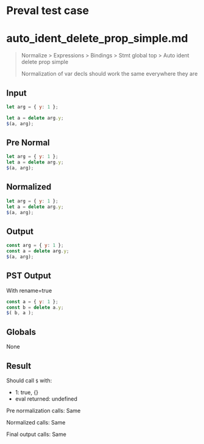 # Preval test case

# auto_ident_delete_prop_simple.md

> Normalize > Expressions > Bindings > Stmt global top > Auto ident delete prop simple
>
> Normalization of var decls should work the same everywhere they are

## Input

`````js filename=intro
let arg = { y: 1 };

let a = delete arg.y;
$(a, arg);
`````

## Pre Normal


`````js filename=intro
let arg = { y: 1 };
let a = delete arg.y;
$(a, arg);
`````

## Normalized


`````js filename=intro
let arg = { y: 1 };
let a = delete arg.y;
$(a, arg);
`````

## Output


`````js filename=intro
const arg = { y: 1 };
const a = delete arg.y;
$(a, arg);
`````

## PST Output

With rename=true

`````js filename=intro
const a = { y: 1 };
const b = delete a.y;
$( b, a );
`````

## Globals

None

## Result

Should call `$` with:
 - 1: true, {}
 - eval returned: undefined

Pre normalization calls: Same

Normalized calls: Same

Final output calls: Same
